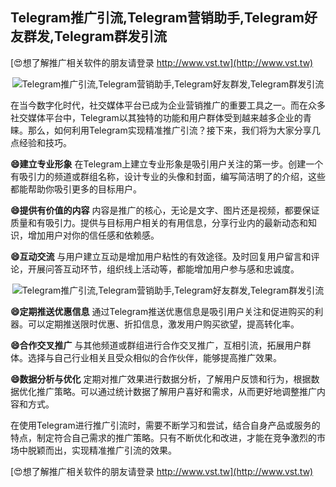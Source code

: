 ## **Telegram推广引流,Telegram营销助手,Telegram好友群发,Telegram群发引流**

[😍想了解推广相关软件的朋友请登录 http://www.vst.tw](http://www.vst.tw)

 <center><img src="https://vst.tw/MP4/tuiguang/png/8.png" alt="Telegram推广引流,Telegram营销助手,Telegram好友群发,Telegram群发引流"></center>

在当今数字化时代，社交媒体平台已成为企业营销推广的重要工具之一。而在众多社交媒体平台中，Telegram以其独特的功能和用户群体受到越来越多企业的青睐。那么，如何利用Telegram实现精准推广引流？接下来，我们将为大家分享几点经验和技巧。

**😄建立专业形象**
在Telegram上建立专业形象是吸引用户关注的第一步。创建一个有吸引力的频道或群组名称，设计专业的头像和封面，编写简洁明了的介绍，这些都能帮助你吸引更多的目标用户。

**😄提供有价值的内容**
内容是推广的核心，无论是文字、图片还是视频，都要保证质量和有吸引力。提供与目标用户相关的有用信息，分享行业内的最新动态和知识，增加用户对你的信任感和依赖感。

**😄互动交流**
与用户建立互动是增加用户粘性的有效途径。及时回复用户留言和评论，开展问答互动环节，组织线上活动等，都能增加用户参与感和忠诚度。

 <center><img src="https://vst.tw/MP4/tuiguang/png/3.png" alt="Telegram推广引流,Telegram营销助手,Telegram好友群发,Telegram群发引流"></center>

**😄定期推送优惠信息**
通过Telegram推送优惠信息是吸引用户关注和促进购买的利器。可以定期推送限时优惠、折扣信息，激发用户购买欲望，提高转化率。

**😄合作交叉推广**
与其他频道或群组进行合作交叉推广，互相引流，拓展用户群体。选择与自己行业相关且受众相似的合作伙伴，能够提高推广效果。

**😄数据分析与优化**
定期对推广效果进行数据分析，了解用户反馈和行为，根据数据优化推广策略。可以通过统计数据了解用户喜好和需求，从而更好地调整推广内容和方式。

在使用Telegram进行推广引流时，需要不断学习和尝试，结合自身产品或服务的特点，制定符合自己需求的推广策略。只有不断优化和改进，才能在竞争激烈的市场中脱颖而出，实现精准推广引流的效果。

[😍想了解推广相关软件的朋友请登录 http://www.vst.tw](http://www.vst.tw)



